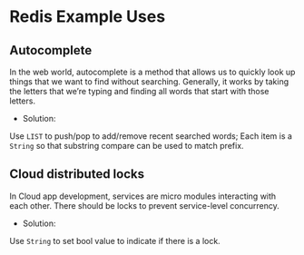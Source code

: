 # Redis Example Uses

## Autocomplete

In the web world, autocomplete is a method that allows us to quickly look up things that
we want to find without searching. Generally, it works by taking the letters that we’re
typing and finding all words that start with those letters.

* Solution:

Use `LIST` to push/pop to add/remove recent searched words; Each item is a `String` so that substring compare can be used to match prefix.

## Cloud distributed locks

In Cloud app development, services are micro modules interacting with each other. There should be locks to prevent service-level concurrency.

* Solution:

Use `String` to set bool value to indicate if there is a lock.
